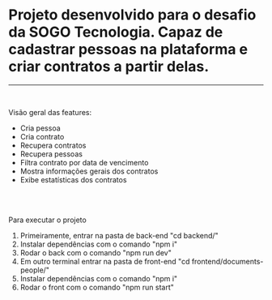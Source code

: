 <h1>Projeto desenvolvido para o desafio da SOGO Tecnologia. Capaz de cadastrar pessoas na plataforma e criar contratos a partir delas.</h1>
<hr/>
<br/>
<p>Visão geral das features:</p>
<ul>
  <li>Cria pessoa</li>
  <li>Cria contrato</li>
  <li>Recupera contratos</li>
  <li>Recupera pessoas</li>
  <li>Filtra contrato por data de vencimento</li>
  <li>Mostra informações gerais dos contratos</li>
  <li>Exibe estatísticas dos contratos</li>
</ul>
<br/><br/>
<p>Para executar o projeto</p>
<ol>
  <li>Primeiramente, entrar na pasta de back-end "cd backend/"</li>
  <li>Instalar dependências com o comando "npm i"</li>
  <li>Rodar o back com o comando "npm run dev"</li>
  <li>Em outro terminal entrar na pasta de front-end "cd frontend/documents-people/"</li>
  <li>Instalar dependências com o comando "npm i"</li>
  <li>Rodar o front com o comando "npm run start"</li>
</ol>